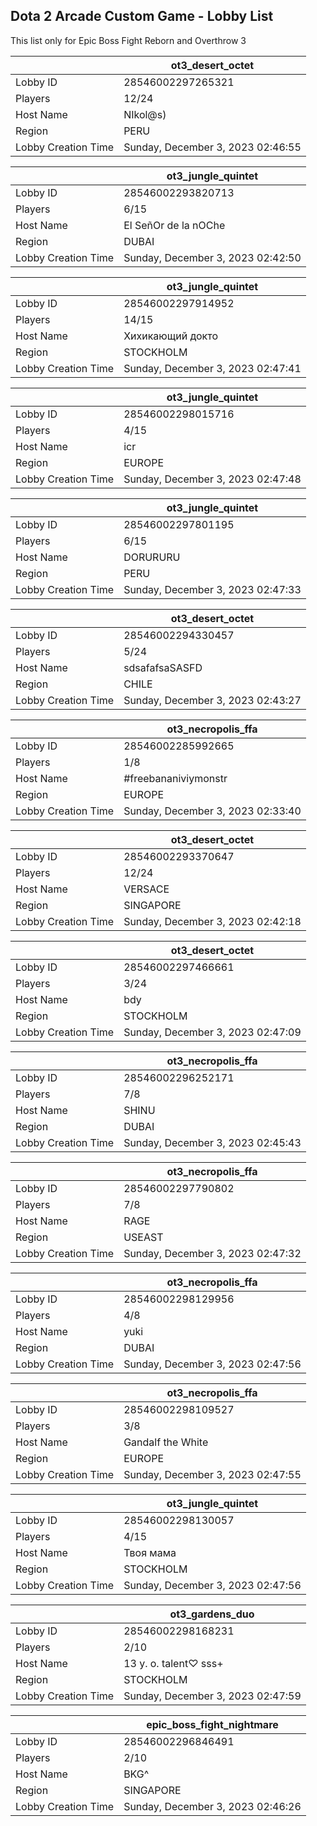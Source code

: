 ## Dota 2 Arcade Custom Game - Lobby List

This list only for Epic Boss Fight Reborn and Overthrow 3

|  | ot3_desert_octet |
| ------ | ------ |
| Lobby ID | 28546002297265321 |
| Players | 12/24 |
| Host Name | NIkol@s) |
| Region | PERU |
| Lobby Creation Time | Sunday, December 3, 2023 02:46:55 |


|  | ot3_jungle_quintet |
| ------ | ------ |
| Lobby ID | 28546002293820713 |
| Players | 6/15 |
| Host Name | El SeñOr de la nOChe |
| Region | DUBAI |
| Lobby Creation Time | Sunday, December 3, 2023 02:42:50 |


|  | ot3_jungle_quintet |
| ------ | ------ |
| Lobby ID | 28546002297914952 |
| Players | 14/15 |
| Host Name | Хихикающий докто |
| Region | STOCKHOLM |
| Lobby Creation Time | Sunday, December 3, 2023 02:47:41 |


|  | ot3_jungle_quintet |
| ------ | ------ |
| Lobby ID | 28546002298015716 |
| Players | 4/15 |
| Host Name | icr |
| Region | EUROPE |
| Lobby Creation Time | Sunday, December 3, 2023 02:47:48 |


|  | ot3_jungle_quintet |
| ------ | ------ |
| Lobby ID | 28546002297801195 |
| Players | 6/15 |
| Host Name | DORURURU |
| Region | PERU |
| Lobby Creation Time | Sunday, December 3, 2023 02:47:33 |


|  | ot3_desert_octet |
| ------ | ------ |
| Lobby ID | 28546002294330457 |
| Players | 5/24 |
| Host Name | sdsafafsaSASFD |
| Region | CHILE |
| Lobby Creation Time | Sunday, December 3, 2023 02:43:27 |


|  | ot3_necropolis_ffa |
| ------ | ------ |
| Lobby ID | 28546002285992665 |
| Players | 1/8 |
| Host Name | #freebananiviymonstr |
| Region | EUROPE |
| Lobby Creation Time | Sunday, December 3, 2023 02:33:40 |


|  | ot3_desert_octet |
| ------ | ------ |
| Lobby ID | 28546002293370647 |
| Players | 12/24 |
| Host Name | VERSACE |
| Region | SINGAPORE |
| Lobby Creation Time | Sunday, December 3, 2023 02:42:18 |


|  | ot3_desert_octet |
| ------ | ------ |
| Lobby ID | 28546002297466661 |
| Players | 3/24 |
| Host Name | bdy |
| Region | STOCKHOLM |
| Lobby Creation Time | Sunday, December 3, 2023 02:47:09 |


|  | ot3_necropolis_ffa |
| ------ | ------ |
| Lobby ID | 28546002296252171 |
| Players | 7/8 |
| Host Name | SHINU |
| Region | DUBAI |
| Lobby Creation Time | Sunday, December 3, 2023 02:45:43 |


|  | ot3_necropolis_ffa |
| ------ | ------ |
| Lobby ID | 28546002297790802 |
| Players | 7/8 |
| Host Name | RAGE |
| Region | USEAST |
| Lobby Creation Time | Sunday, December 3, 2023 02:47:32 |


|  | ot3_necropolis_ffa |
| ------ | ------ |
| Lobby ID | 28546002298129956 |
| Players | 4/8 |
| Host Name | yuki |
| Region | DUBAI |
| Lobby Creation Time | Sunday, December 3, 2023 02:47:56 |


|  | ot3_necropolis_ffa |
| ------ | ------ |
| Lobby ID | 28546002298109527 |
| Players | 3/8 |
| Host Name | Gandalf the White |
| Region | EUROPE |
| Lobby Creation Time | Sunday, December 3, 2023 02:47:55 |


|  | ot3_jungle_quintet |
| ------ | ------ |
| Lobby ID | 28546002298130057 |
| Players | 4/15 |
| Host Name | Твоя мама |
| Region | STOCKHOLM |
| Lobby Creation Time | Sunday, December 3, 2023 02:47:56 |


|  | ot3_gardens_duo |
| ------ | ------ |
| Lobby ID | 28546002298168231 |
| Players | 2/10 |
| Host Name | 13 y. o. talent♡ sss+ |
| Region | STOCKHOLM |
| Lobby Creation Time | Sunday, December 3, 2023 02:47:59 |


|  | epic_boss_fight_nightmare |
| ------ | ------ |
| Lobby ID | 28546002296846491 |
| Players | 2/10 |
| Host Name | BKG^ |
| Region | SINGAPORE |
| Lobby Creation Time | Sunday, December 3, 2023 02:46:26 |


